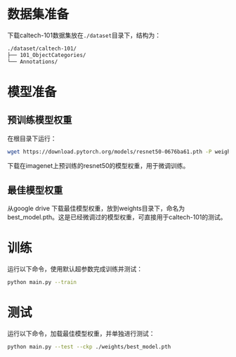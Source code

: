 # 数据集准备
下载caltech-101数据集放在`./dataset`目录下，结构为：
```sh
./dataset/caltech-101/
├── 101_ObjectCategories/
└── Annotations/
```

# 模型准备
## 预训练模型权重
在根目录下运行：
```sh
wget https://download.pytorch.org/models/resnet50-0676ba61.pth -P weights/
```
下载在imagenet上预训练的resnet50的模型权重，用于微调训练。

## 最佳模型权重
从google drive 下载最佳模型权重，放到weights目录下，命名为best_model.pth。这是已经微调过的模型权重，可直接用于caltech-101的测试。

# 训练
运行以下命令，使用默认超参数完成训练并测试：
```sh
python main.py --train
```

# 测试
运行以下命令，加载最佳模型权重，并单独进行测试：
```sh   
python main.py --test --ckp ./weights/best_model.pth
```